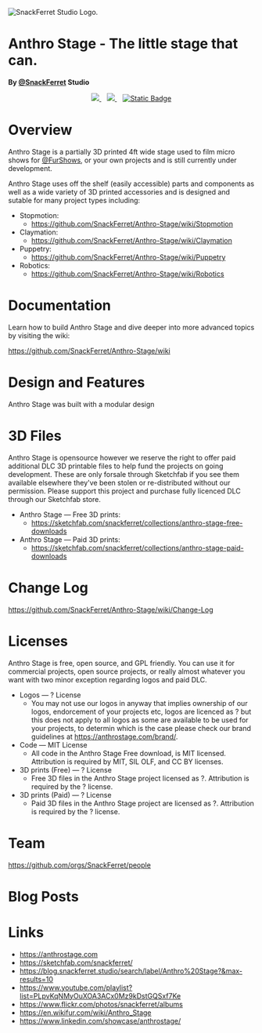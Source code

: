 ![SnackFerret Studio Logo.](https://cdn.furrys.org/github/snackferret/images/SnackFerret_Logo_Banner.png)

# Anthro Stage - The little stage that can.

**By <a href="https://github.com/SnackFerret">@SnackFerret</a> Studio**

<!-- [START BADGES] -->

<p align="center" dir="auto">
  <a href="https://www.linkedin.com/showcase/anthrostage/" rel="nofollow">
    <img src="https://camo.githubusercontent.com/a493f6833f99fb3c85788d6d9305e6b7a42b838e5ee5d138fd9a8214a7e77472/68747470733a2f2f696d672e736869656c64732e696f2f62616467652f6c696e6b6564696e2d2532333030373742352e7376673f267374796c653d666f722d7468652d6261646765266c6f676f3d6c696e6b6564696e266c6f676f436f6c6f723d7768697465" data-canonical-src="https://img.shields.io/badge/linkedin-%230077B5.svg?&amp;style=for-the-badge&amp;logo=linkedin&amp;logoColor=white" style="max-width: 100%;">
  </a>&nbsp;&nbsp;
   <a href="https://instagram.com/snackferret" rel="nofollow">
    <img src="https://camo.githubusercontent.com/5c3f3164b340475c38f1ec3d8c6d0c6e8656fbccac25d06cfb86477079b88638/68747470733a2f2f696d672e736869656c64732e696f2f62616467652f696e7374616772616d2d2532334534343035462e7376673f267374796c653d666f722d7468652d6261646765266c6f676f3d696e7374616772616d266c6f676f436f6c6f723d7768697465" data-canonical-src="https://img.shields.io/badge/instagram-%23E4405F.svg?&amp;style=for-the-badge&amp;logo=instagram&amp;logoColor=white" style="max-width: 100%;">        
  </a>&nbsp;&nbsp;
  <a href="https://www.youtube.com/playlist?list=PLpvKqNMyOuXOA3ACx0Mz9kDstGQSxf7Ke" rel="nofollow">
  <img alt="Static Badge" src="https://img.shields.io/badge/youtube-FF0000?&amp;style=for-the-badge&amp;logo=youtube&amp;logoColor=white"></a>
</p>

<!-- [END BADGES] -->

# Overview

Anthro Stage is a partially 3D printed 4ft wide stage used to film micro shows for <a href="https://github.com/FurShows">@FurShows</a>, or your own projects and is still currently under development.

Anthro Stage uses off the shelf (easily accessible) parts and components as well as a wide variety of 3D printed accessories and is designed and sutable for many project types including:

<ul>
  <li>Stopmotion:
    <ul>
      <li><a href="https://github.com/SnackFerret/Anthro-Stage/wiki/Stopmotion">https://github.com/SnackFerret/Anthro-Stage/wiki/Stopmotion</a></li>
    </ul>
  </li>
  <li>Claymation:
    <ul>
      <li><a href="https://github.com/SnackFerret/Anthro-Stage/wiki">https://github.com/SnackFerret/Anthro-Stage/wiki/Claymation</a></li>
    </ul>
  </li>
  <li>Puppetry:
    <ul>
      <li><a href="https://github.com/SnackFerret/Anthro-Stage/wiki">https://github.com/SnackFerret/Anthro-Stage/wiki/Puppetry</a></li>
    </ul>
  </li>
  <li>Robotics:
    <ul>
      <li><a href="https://github.com/SnackFerret/Anthro-Stage/wiki">https://github.com/SnackFerret/Anthro-Stage/wiki/Robotics</a></li>
    </ul>
  </li>
</ul>

# Documentation

Learn how to build Anthro Stage and dive deeper into more advanced topics by visiting the wiki:

<a href="https://github.com/SnackFerret/Anthro-Stage/wiki">https://github.com/SnackFerret/Anthro-Stage/wiki</a>

# Design and Features

Anthro Stage was built with a modular design

# 3D Files

Anthro Stage is opensource however we reserve the right to offer paid additional DLC 3D printable files to help fund the projects on going development. These are only forsale through Sketchfab if you see them available elsewhere they've been stolen or re-distributed without our permission. Please support this project and purchase fully licenced DLC through our Sketchfab store.

<ul>
  <li>Anthro Stage — Free 3D prints:
    <ul>
      <li><a href="https://sketchfab.com/snackferret/collections/anthro-stage-free-downloads-0cdfd6623a064f36b0fb48ef70d41341">https://sketchfab.com/snackferret/collections/anthro-stage-free-downloads</a></li>
    </ul>
  </li>
  <li>Anthro Stage — Paid 3D prints:
    <ul>
      <li><a href="https://sketchfab.com/snackferret/collections/anthro-stage-paid-downloads-c28bf847f3f14f44be0bcc38df446e24">https://sketchfab.com/snackferret/collections/anthro-stage-paid-downloads</a></li>
    </ul>
  </li>
</ul>

# Change Log

https://github.com/SnackFerret/Anthro-Stage/wiki/Change-Log

# Licenses

Anthro Stage is free, open source, and GPL friendly. You can use it for commercial projects, open source projects, or really almost whatever you want with two minor exception regarding logos and paid DLC.

<ul>
  <li>Logos — ? License
    <ul>
      <li>You may  not use our logos in anyway that implies ownership of our logos, endorcement of your projects etc, logos are licenced as ? but this does not apply to all logos as some are available to be used for your projects, to determin which is the case please check our brand guidelines at <a href="https://anthrostage.com/brand/">https://anthrostage.com/brand/</a>.</li>
    </ul>
  </li>
  <li>Code — MIT License
    <ul>
      <li>All code in the Anthro Stage Free download, is MIT licensed. Attribution is required by MIT, SIL OLF, and CC BY licenses.</li>
    </ul>
  </li>
  <li>3D prints (Free) — ? License
    <ul>
      <li>Free 3D files in the Anthro Stage project licensed as ?. Attribution is required by the ? license.</li>
    </ul>
  </li>
  <li>3D prints (Paid) — ? License
    <ul>
      <li>Paid 3D files in the Anthro Stage project are licensed as ?. Attribution is required by the ? license.</li>
    </ul>
  </li>
</ul>

# Team

https://github.com/orgs/SnackFerret/people

# Blog Posts

# Links

<ul>
  <li><a href="https://anthrostage.com">https://anthrostage.com</a></li>
  <li><a href="https://sketchfab.com/snackferret/">https://sketchfab.com/snackferret/</a></li>
  <li><a href="https://blog.snackferret.studio/search/label/Anthro%20Stage?&max-results=10">https://blog.snackferret.studio/search/label/Anthro%20Stage?&max-results=10</a></li>
  <li><a href="https://www.youtube.com/playlist?list=PLpvKqNMyOuXOA3ACx0Mz9kDstGQSxf7Ke">https://www.youtube.com/playlist?list=PLpvKqNMyOuXOA3ACx0Mz9kDstGQSxf7Ke</a></li>
  <li><a href="https://www.flickr.com/photos/snackferret/albums">https://www.flickr.com/photos/snackferret/albums</a></li>
  <li><a href="https://en.wikifur.com/wiki/Anthro_Stage">https://en.wikifur.com/wiki/Anthro_Stage</a></li>
  <li><a href="https://www.linkedin.com/showcase/anthrostage/">https://www.linkedin.com/showcase/anthrostage/</a></li>
</ul>




